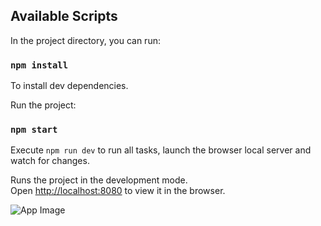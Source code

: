 ## Available Scripts

In the project directory, you can run:

### `npm install`

To install dev dependencies.



Run the project:

### `npm start`


Execute `npm run dev` to run all tasks, launch the browser local server and watch for changes.



Runs the project in the development mode.\
Open [http://localhost:8080](http://localhost:8080) to view it in the browser.


![App Image](./assets/images/app-image.png)